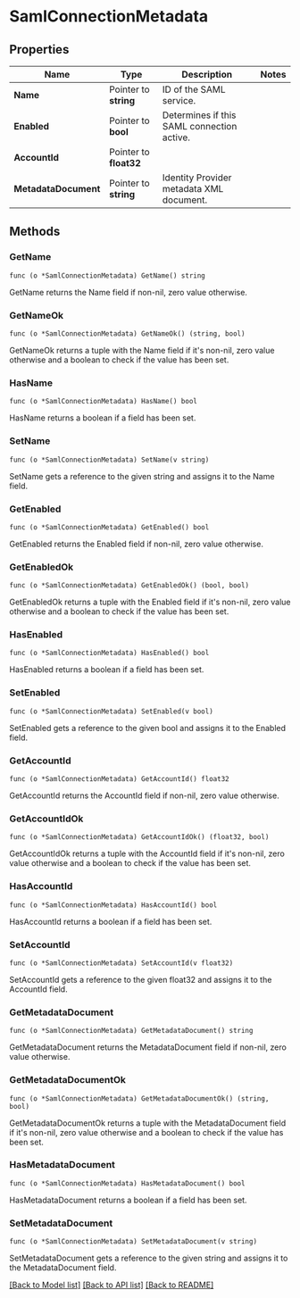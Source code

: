 # SamlConnectionMetadata

## Properties

Name | Type | Description | Notes
------------ | ------------- | ------------- | -------------
**Name** | Pointer to **string** | ID of the SAML service. | 
**Enabled** | Pointer to **bool** | Determines if this SAML connection active. | 
**AccountId** | Pointer to **float32** |  | 
**MetadataDocument** | Pointer to **string** | Identity Provider metadata XML document. | 

## Methods

### GetName

`func (o *SamlConnectionMetadata) GetName() string`

GetName returns the Name field if non-nil, zero value otherwise.

### GetNameOk

`func (o *SamlConnectionMetadata) GetNameOk() (string, bool)`

GetNameOk returns a tuple with the Name field if it's non-nil, zero value otherwise
and a boolean to check if the value has been set.

### HasName

`func (o *SamlConnectionMetadata) HasName() bool`

HasName returns a boolean if a field has been set.

### SetName

`func (o *SamlConnectionMetadata) SetName(v string)`

SetName gets a reference to the given string and assigns it to the Name field.

### GetEnabled

`func (o *SamlConnectionMetadata) GetEnabled() bool`

GetEnabled returns the Enabled field if non-nil, zero value otherwise.

### GetEnabledOk

`func (o *SamlConnectionMetadata) GetEnabledOk() (bool, bool)`

GetEnabledOk returns a tuple with the Enabled field if it's non-nil, zero value otherwise
and a boolean to check if the value has been set.

### HasEnabled

`func (o *SamlConnectionMetadata) HasEnabled() bool`

HasEnabled returns a boolean if a field has been set.

### SetEnabled

`func (o *SamlConnectionMetadata) SetEnabled(v bool)`

SetEnabled gets a reference to the given bool and assigns it to the Enabled field.

### GetAccountId

`func (o *SamlConnectionMetadata) GetAccountId() float32`

GetAccountId returns the AccountId field if non-nil, zero value otherwise.

### GetAccountIdOk

`func (o *SamlConnectionMetadata) GetAccountIdOk() (float32, bool)`

GetAccountIdOk returns a tuple with the AccountId field if it's non-nil, zero value otherwise
and a boolean to check if the value has been set.

### HasAccountId

`func (o *SamlConnectionMetadata) HasAccountId() bool`

HasAccountId returns a boolean if a field has been set.

### SetAccountId

`func (o *SamlConnectionMetadata) SetAccountId(v float32)`

SetAccountId gets a reference to the given float32 and assigns it to the AccountId field.

### GetMetadataDocument

`func (o *SamlConnectionMetadata) GetMetadataDocument() string`

GetMetadataDocument returns the MetadataDocument field if non-nil, zero value otherwise.

### GetMetadataDocumentOk

`func (o *SamlConnectionMetadata) GetMetadataDocumentOk() (string, bool)`

GetMetadataDocumentOk returns a tuple with the MetadataDocument field if it's non-nil, zero value otherwise
and a boolean to check if the value has been set.

### HasMetadataDocument

`func (o *SamlConnectionMetadata) HasMetadataDocument() bool`

HasMetadataDocument returns a boolean if a field has been set.

### SetMetadataDocument

`func (o *SamlConnectionMetadata) SetMetadataDocument(v string)`

SetMetadataDocument gets a reference to the given string and assigns it to the MetadataDocument field.


[[Back to Model list]](../README.md#documentation-for-models) [[Back to API list]](../README.md#documentation-for-api-endpoints) [[Back to README]](../README.md)


